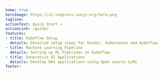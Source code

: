 ```yaml
---
home: true
heroImage: https://v1.vuepress.vuejs.org/hero.png
tagline: 
actionText: Quick Start →
actionLink: /guide/
features:
- title: Kubeflow Setup
  details: Detailed setup steps for Docker, Kubernetes and Kubeflow
- title: Machine Learning Pipeline
  details: Setting up ML Pipelines on Kubeflow
- title: Generative AI Applications 
  details: Develop RAG applications using Open source LLMs
footer: 
---
```

